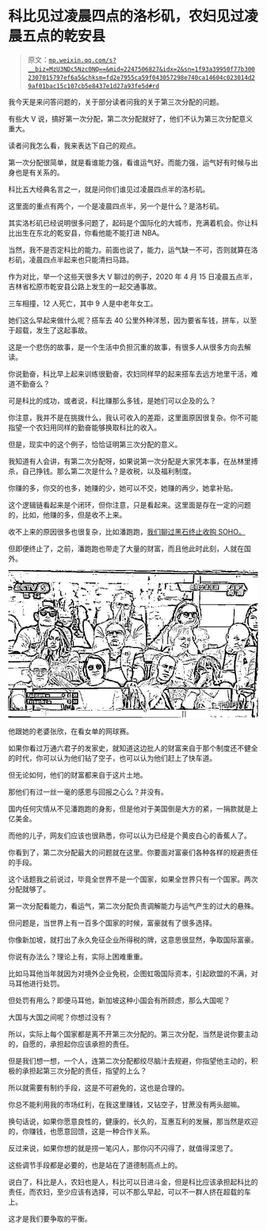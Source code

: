 # 科比见过凌晨四点的洛杉矶，农妇见过凌晨五点的乾安县

> 原文：[`mp.weixin.qq.com/s?__biz=MzU3NDc5Nzc0NQ==&mid=2247506827&idx=2&sn=1f93a39950f77b3002307015797ef6a5&chksm=fd2e7955ca59f043057298e740ca14604c023014d29af01bac15c107cb5e8437e1d27a93fe5d#rd`](http://mp.weixin.qq.com/s?__biz=MzU3NDc5Nzc0NQ==&mid=2247506827&idx=2&sn=1f93a39950f77b3002307015797ef6a5&chksm=fd2e7955ca59f043057298e740ca14604c023014d29af01bac15c107cb5e8437e1d27a93fe5d#rd)

我今天是来问答问题的，关于部分读者问我的关于第三次分配的问题。 

有些大 V 说，搞好第一次分配，第二次分配就好了，他们不认为第三次分配意义重大。

读者问我怎么看，我来表达下自己的观点。 

第一次分配很简单，就是看谁能力强，看谁运气好。而能力强，运气好有时候与出身也是有关系的。

科比五大经典名言之一，就是问你们谁见过凌晨四点半的洛杉矶。 

这里面的重点有两个，一个是凌晨四点半，另一个是什么？是洛杉矶。 

其实洛杉矶已经说明很多问题了，起码是个国际化的大城市，充满着机会。你让科比出生在东北的乾安县，你看他能不能打进 NBA。 

当然，我不是否定科比的能力。前面也说了，能力，运气缺一不可，否则就算在洛杉矶，凌晨四点半起来也只能清扫马路。

作为对比，举一个这些天很多大 V 聊过的例子，2020 年 4 月 15 日凌晨五点半，吉林省松原市乾安县公路上发生的一起交通事故。 

三车相撞，12 人死亡，其中 9 人是中老年女工。 

她们这么早起来做什么呢？搭车去 40 公里外种洋葱，因为要省车钱，拼车，以至于超载，发生了这起事故。 

这是一个悲伤的故事，是一个生活中负担沉重的故事，有很多人从很多方向去解读。

你说勤奋，科比早上起来训练很勤奋，农妇同样早的起来搭车去远方地里干活，难道不勤奋么？ 

可是科比的成功，或者说，科比赚那么多钱，是她们可以企及的么？ 

你注意，我并不是在挑拨什么，我认可收入的差距，这里面原因很复杂。你不可能指望一个农妇用同样的勤奋能够换取科比的收入。 

但是，现实中的这个例子，恰恰证明第三次分配的意义。 

我知道有人会讲，有第二次分配呀，如果说第一次分配是大家凭本事，在丛林里搏杀，自己挣钱。那么第二次是什么？是收税，以及福利制度。 

你赚的多，你交的也多，她赚的少，她可以不交，她赚的再少，她拿补贴。 

这个逻辑链看起来是个闭环，但你注意，只是看起来。这里面是存在一定的问题的，比如，他赚的多，但是收不上来。 

收不上来的原因很多也很复杂，比如潘跑跑，[我们聊过黑石终止收购 SOHO。](http://mp.weixin.qq.com/s?__biz=MzU3NDc5Nzc0NQ==&mid=2247506619&idx=1&sn=6013deb319783caeb9d063185dd99185&chksm=fd2e7865ca59f173feedd6469981f00f7ee0cdc0e925357feea1a5e4cfe6e9ea398f6226512e&scene=21#wechat_redirect)

但即便终止了，之前，潘跑跑也带走了大量的财富，而且他此时此刻，人就在国外。

![](img/a54bd928b1141300733288a42cf30af0.png)

他跟她的老婆张欣，在看女单的网球赛。

如果你看过万通六君子的发家史，就知道这边批人的财富来自于那个制度还不健全的时代，你可以认为他们钻了空子，也可以认为他们赶上了快车道。

但无论如何，他们的财富都来自于这片土地。

那他们有过一丝一毫的感恩与回报之心么？并没有。 

国内任何灾情从不见潘跑跑的身影，但是他对于美国倒是大方的紧，一捐款就是上亿美金。

而他的儿子，网友们应该也很熟悉，你可以认为已经是个黄皮白心的香蕉人了。

你看到了，第二次分配最大的问题就在这里。你要面对富豪们各种各样的规避责任的手段。 

这个话题我之前说过，毕竟全世界不是一个国家，如果全世界只有一个国家。两次分配就够了。 

第一次分配看能力，看运气，第二次分配负责调解能力与运气产生的过大的悬殊。 

但问题是，当世界上有一百多个国家的时候，富豪就有了很多选择。 

你像新加坡，就打出了永久免征企业所得税的牌，这意思很显然，争取国际富豪。 

你说有办法么？理论上有，实际上困难重重。 

比如马耳他当年就因为对境外企业免税，企图虹吸国际资本，引起欧盟的不满，对马耳他进行处罚。

但处罚有用么？即便马耳他，新加坡这种小国会有所顾虑，那么大国呢？

大国与大国之间呢？你想过没有？ 

所以，实际上每个国家都是离不开第三次分配的。第三次分配，当然是说你要主动的，自愿的，承担起你应该承担的责任。 

但是我们想一想，一个人，连第二次分配都绞尽脑汁去规避，你指望他主动的，积极的承担起第三次分配的责任，指望的上么？ 

所以就需要有制约手段，这是不可避免的，这也是合理的。 

你总不能利用我的市场红利，在我这里赚钱，又钻空子，甘蔗没有两头甜嘛。 

换句话说，如果你愿意良性的，健康的，长久的，互惠互利的发展，那当然是欢迎的，你赚钱，也愿意回馈，这是一种合作关系。 

反过来说，如果你想的就是捞一笔闪人，那你闪不闪得了，就值得深思了。

这些调节手段都是必要的，也是站在了道德制高点上的。 

说白了，科比是人，农妇也是人，科比可以日进斗金，但是科比应该承担起科比的责任，而农妇，至少应该有选择，可以不那么早起，可以不一群人挤在超载的车上。

这才是我们要争取的平衡。